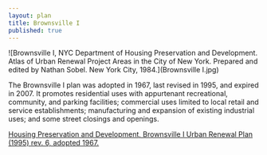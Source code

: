 ```yaml
---
layout: plan
title: Brownsville I
published: true
---
```


<!---![Brownsville, NYC Department of Housing Preservation and Development. Community Development Progress Report: 1968. Prepared and edited by Nathan Sobel. New York City, 1968.](Brownsville 1968.png)-->
![Brownsville I, NYC Department of Housing Preservation and Development. Atlas of Urban Renewal Project Areas in the City of New York. Prepared and edited by Nathan Sobel. New York City, 1984.](Brownsville I.jpg)

The Brownsville I plan was adopted in 1967, last revised in 1995, and expired in 2007. It promotes residential uses with appurtenant recreational, community, and parking facilities; commercial uses limited to local retail and service establishments; manufacturing and expansion of existing industrial uses; and some street closings and openings.

[Housing Preservation and Development, Brownsville I Urban Renewal Plan (1995) rev. 6, adopted 1967. ]((https://www.nyc.gov/assets/hpd/downloads/pdfs/services/brownsville-i-sixth-amended-urp.pdf)https://www.nyc.gov/assets/hpd/downloads/pdfs/services/brownsville-i-sixth-amended-urp.pdf)
